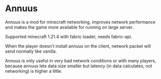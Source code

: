 # Annuus
Annuus is a mod for minecraft networking,
improves network performance and makes the game more available for running on large server.

Supported minecraft 1.21.4 with fabric loader, needs fabric-api.

When the player doesn't install annuus on the client, network packet will send normally like vanilla.

Annuus is only useful in very bad network conditions or with many players,
because annuus lets data size smaller but latency (in data calculates, not networking) is higher a little.